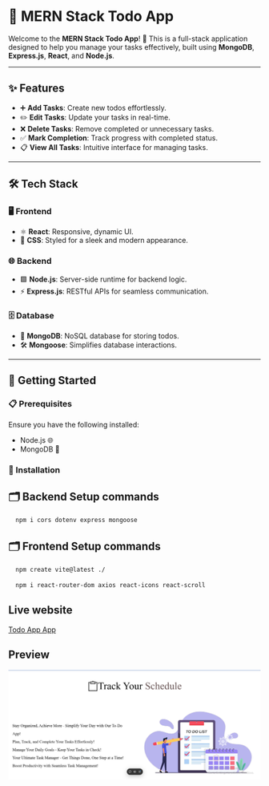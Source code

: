 # 📝 MERN Stack Todo App

Welcome to the **MERN Stack Todo App**! 🚀 This is a full-stack application designed to help you manage your tasks effectively, built using **MongoDB**, **Express.js**, **React**, and **Node.js**.

---

## ✨ Features

- ➕ **Add Tasks**: Create new todos effortlessly.
- ✏️ **Edit Tasks**: Update your tasks in real-time.
- ❌ **Delete Tasks**: Remove completed or unnecessary tasks.
- ✅ **Mark Completion**: Track progress with completed status.
- 📋 **View All Tasks**: Intuitive interface for managing tasks.

---

## 🛠️ Tech Stack

### 🖥️ Frontend
- ⚛️ **React**: Responsive, dynamic UI.
- 🎨 **CSS**: Styled for a sleek and modern appearance.

### 🌐 Backend
- 🟩 **Node.js**: Server-side runtime for backend logic.
- ⚡ **Express.js**: RESTful APIs for seamless communication.

### 🗄️ Database
- 🍃 **MongoDB**: NoSQL database for storing todos.
- 🛠️ **Mongoose**: Simplifies database interactions.

---

## 🚀 Getting Started

### 📋 Prerequisites
Ensure you have the following installed:
- Node.js 🌐
- MongoDB 🍃

### 🔧 Installation

## 🗂️ Backend Setup commands

```bash
  npm i cors dotenv express mongoose
```
## 🗂️ Frontend Setup commands

```bash
  npm create vite@latest ./
```
```bash
  npm i react-router-dom axios react-icons react-scroll
```
## Live website

[Todo App App](https://todo-app-mern-one.vercel.app/)

## Preview

![App Screenshot](/image.png)